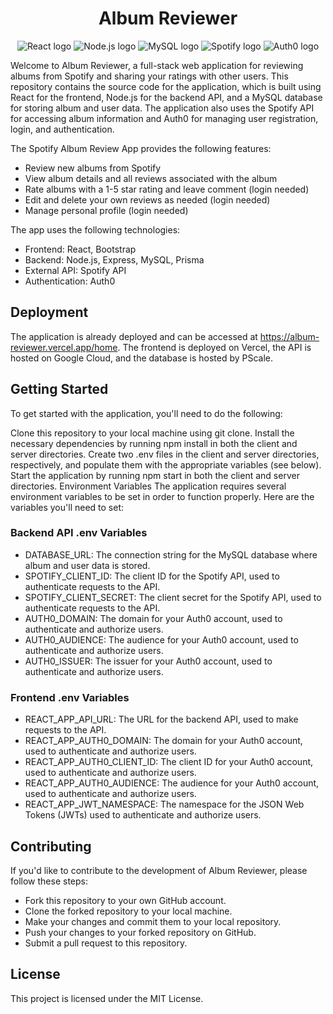 <div align="center">
  <h1>Album Reviewer</h1>
  <img src="https://img.shields.io/badge/React-61DAFB?logo=react&logoColor=white&style=for-the-badge" alt="React logo">
  <img src="https://img.shields.io/badge/Node.js-339933?logo=node-dot-js&logoColor=white&style=for-the-badge" alt="Node.js logo">
  <img src="https://img.shields.io/badge/MySQL-4479A1?logo=mysql&logoColor=white&style=for-the-badge" alt="MySQL logo">
  <img src="https://img.shields.io/badge/Spotify-1ED760?logo=spotify&logoColor=white&style=for-the-badge" alt="Spotify logo">
  <img src="https://img.shields.io/badge/Auth0-EB5424?logo=auth0&logoColor=white&style=for-the-badge" alt="Auth0 logo">
</div>

Welcome to Album Reviewer, a full-stack web application for reviewing albums from Spotify and sharing your ratings with other users. This repository contains the source code for the application, which is built using React for the frontend, Node.js for the backend API, and a MySQL database for storing album and user data. The application also uses the Spotify API for accessing album information and Auth0 for managing user registration, login, and authentication.

The Spotify Album Review App provides the following features:

* Review new albums from Spotify
* View album details and all reviews associated with the album
* Rate albums with a 1-5 star rating and leave comment (login needed)
* Edit and delete your own reviews as needed (login needed)
* Manage personal profile (login needed)

The app uses the following technologies:

* Frontend: React, Bootstrap
* Backend: Node.js, Express, MySQL, Prisma
* External API: Spotify API
* Authentication: Auth0

## Deployment
The application is already deployed and can be accessed at https://album-reviewer.vercel.app/home. The frontend is deployed on Vercel, the API is hosted on Google Cloud, and the database is hosted by PScale.

## Getting Started

To get started with the application, you'll need to do the following:

Clone this repository to your local machine using git clone.
Install the necessary dependencies by running npm install in both the client and server directories.
Create two .env files in the client and server directories, respectively, and populate them with the appropriate variables (see below).
Start the application by running npm start in both the client and server directories.
Environment Variables
The application requires several environment variables to be set in order to function properly. Here are the variables you'll need to set:

### Backend API .env Variables

* DATABASE_URL: The connection string for the MySQL database where album and user data is stored.
* SPOTIFY_CLIENT_ID: The client ID for the Spotify API, used to authenticate requests to the API.
* SPOTIFY_CLIENT_SECRET: The client secret for the Spotify API, used to authenticate requests to the API.
* AUTH0_DOMAIN: The domain for your Auth0 account, used to authenticate and authorize users.
* AUTH0_AUDIENCE: The audience for your Auth0 account, used to authenticate and authorize users.
* AUTH0_ISSUER: The issuer for your Auth0 account, used to authenticate and authorize users.

### Frontend .env Variables

* REACT_APP_API_URL: The URL for the backend API, used to make requests to the API.
* REACT_APP_AUTH0_DOMAIN: The domain for your Auth0 account, used to authenticate and authorize users.
* REACT_APP_AUTH0_CLIENT_ID: The client ID for your Auth0 account, used to authenticate and authorize users.
* REACT_APP_AUTH0_AUDIENCE: The audience for your Auth0 account, used to authenticate and authorize users.
* REACT_APP_JWT_NAMESPACE: The namespace for the JSON Web Tokens (JWTs) used to authenticate and authorize users.

## Contributing

If you'd like to contribute to the development of Album Reviewer, please follow these steps:

* Fork this repository to your own GitHub account.
* Clone the forked repository to your local machine.
* Make your changes and commit them to your local repository.
* Push your changes to your forked repository on GitHub.
* Submit a pull request to this repository.

## License

This project is licensed under the MIT License.
